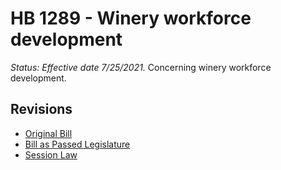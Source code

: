 # HB 1289 - Winery workforce development
*Status: Effective date 7/25/2021.*
Concerning winery workforce development.

## Revisions
* [Original Bill](1/)
* [Bill as Passed Legislature](1/)
* [Session Law](1/)